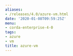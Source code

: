 ```yaml
---
aliases:
- /releases/4.0/azure-vm.html
date: '2020-01-08T09:59:25Z'
menu:
- corda-enterprise-4-0
tags:
- azure
- vm
title: azure-vm
---
```


